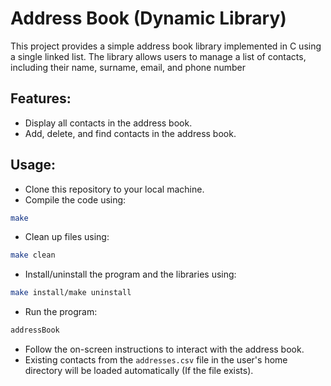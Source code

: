 # Address Book (Dynamic Library)
This project provides a simple address book library implemented in C using a single linked list. The library allows users to manage a list of contacts, including their name, surname, email, and phone number
## Features:
* Display all contacts in the address book.
* Add, delete, and find contacts in the address book.
## Usage:
* Clone this repository to your local machine.
* Compile the code using: 
```bash
make
```
* Clean up files using: 
```bash
make clean
```
* Install/uninstall the program and the libraries using:
```bash
make install/make uninstall
```
* Run the program:
```bash
addressBook
```
* Follow the on-screen instructions to interact with the address book.
* Existing contacts from the `addresses.csv` file in the user's home directory will be loaded automatically (If the file exists).
